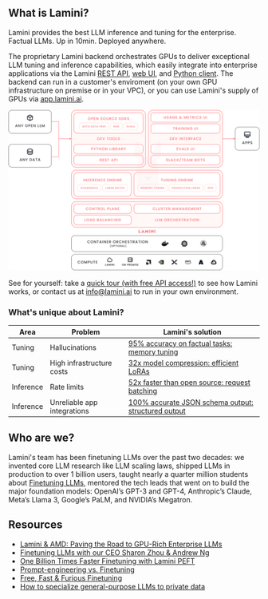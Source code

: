 ## What is Lamini?

Lamini provides the best LLM inference and tuning for the enterprise. Factual LLMs. Up in 10min. Deployed anywhere.

The proprietary Lamini backend orchestrates GPUs to deliver exceptional LLM tuning and inference capabilities, which easily integrate into enterprise applications via the Lamini [REST API](/rest_api/completions/), [web UI](/inference/playground/), and [Python client](/lamini_python_class/__init__/). The backend can run in a customer's enviroment (on your own GPU infrastructure on premise or in your VPC), or you can use Lamini's supply of GPUs via [app.lamini.ai](app.lamini.ai).

![Lamini overview](/assets/lamini-overview.png)

See for yourself: take a [quick tour (with free API access!)](index.md) to see how Lamini works, or contact us at [info@lamini.ai](mailto:info@lamini.ai) to run in your own environment.

### What's unique about Lamini?

| Area | Problem | Lamini's solution |
|-|-|-|
| Tuning | Hallucinations | [95% accuracy on factual tasks: memory tuning](/training/quick_tour/) |
| Tuning | High infrastructure costs | [32x model compression: efficient LoRAs](/training/lora/) |
| Inference | Rate limits | [52x faster than open source: request batching](/inference/quick_tour/#bigger-inference) |
| Inference | Unreliable app integrations | [100% accurate JSON schema output: structured output](/inference/json_output/)|

## Who are we?

Lamini's team has been finetuning LLMs over the past two decades: we invented core LLM research like LLM scaling laws, shipped LLMs in production to over 1 billion users, taught nearly a quarter million students about [Finetuning LLMs](https://www.deeplearning.ai/short-courses/finetuning-large-language-models/), mentored the tech leads that went on to build the major foundation models: OpenAI’s GPT-3 and GPT-4, Anthropic’s Claude, Meta’s Llama 3, Google’s PaLM, and NVIDIA’s Megatron.

## Resources
- [Lamini & AMD: Paving the Road to GPU-Rich Enterprise LLMs](https://www.lamini.ai/blog/lamini-amd-paving-the-road-to-gpu-rich-enterprise-llms)
- [Finetuning LLMs with our CEO Sharon Zhou & Andrew Ng](https://www.lamini.ai/blog/finetuning-llms-with-our-ceo-sharon-zhou-andrew-ng)
- [One Billion Times Faster Finetuning with Lamini PEFT](https://www.lamini.ai/blog/one-billion-times-faster-finetuning-with-lamini-peft)
- [Prompt-engineering vs. Finetuning](https://www.lamini.ai/blog/the-battle-between-prompting-and-finetuning)
- [Free, Fast & Furious Finetuning](https://www.lamini.ai/blog/free-fast-and-furious-finetuning)
- [How to specialize general-purpose LLMs to private data](https://www.lamini.ai/blog/specialize-llms-to-private-data-databricks)

<br><br>